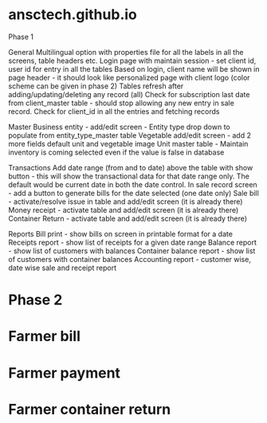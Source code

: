 # ansctech.github.io

Phase 1

General
Multilingual option with properties file for all the labels in all the screens, table headers etc.
Login page with maintain session - set client id, user id for entry in all the tables
Based on login, client name will be shown in page header - it should look like personalized page with client logo (color scheme can be given in phase 2)
Tables refresh after adding/updating/deleting any record (all)
Check for subscription last date from client_master table - should stop allowing any new entry in sale record.
Check for client_id in all the entries and fetching records

Master
Business entity - add/edit screen - Entity type drop down to populate from entity_type_master table
Vegetable add/edit screen - add 2 more fields default unit and vegetable image
Unit master table - Maintain inventory is coming selected even if the value is false in database

Transactions
Add date range (from and to date) above the table with show button - this will show the transactional data for that date range only. The default would be current date in both the date control.
In sale record screen - add a button to generate bills for the date selected (one date only)
Sale bill - activate/resolve issue in table and add/edit screen (it is already there)
Money receipt - activate table and add/edit screen (it is already there)
Container Return - activate table and add/edit screen (it is already there)

Reports
Bill print - show bills on screen in printable format for a date
Receipts report - show list of receipts for a given date range
Balance report - show list of customers with balances 
Container balance report - show list of customers with container balances 
Accounting report - customer wise, date wise sale and receipt report 

# Phase 2

# Farmer bill
# Farmer payment
# Farmer container return

